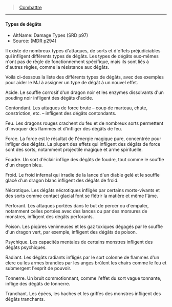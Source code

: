 ﻿---
!Generic
Id: combat_hd.md#types-de-dégâts
ParentLink: combat_hd.md#combattre
Name: Types de dégâts
ParentName: Combattre
NameLevel: 4
AltName: Damage Types (SRD p97)
Source: (MDR p294)
Attributes: {}
---
> [Combattre](hd_combat.md)

---

#### Types de dégâts

- AltName: Damage Types (SRD p97)
- Source: (MDR p294)

Il existe de nombreux types d'attaques, de sorts et d'effets préjudiciables qui infligent différents types de dégâts. Les types de dégâts eux-mêmes n'ont pas de règle de fonctionnement spécifique, mais ils sont liés à d'autres règles, comme la résistance aux dégâts.

Voilà ci-dessous la liste des différents types de dégâts, avec des exemples pour aider le MJ à assigner un type de dégât à un nouvel effet.

Acide. Le souffle corrosif d'un dragon noir et les enzymes dissolvants d'un pouding noir infligent des dégâts d'acide.

Contondant. Les attaques de force brute – coup de marteau, chute, constriction, etc. – infligent des dégâts contondants.

Feu. Les dragons rouges crachent du feu et de nombreux sorts permettent d'invoquer des flammes et d'infliger des dégâts de feu.

Force. La force est le résultat de l'énergie magique pure, concentrée pour infliger des dégâts. La plupart des effets qui infligent des dégâts de force sont des sorts, notamment projectile magique et arme spirituelle.

Foudre. Un sort d'éclair inflige des dégâts de foudre, tout comme le souffle d'un dragon bleu.

Froid. Le froid infernal qui irradie de la lance d'un diable gelé et le souffle glacé d'un dragon blanc infligent des dégâts de froid.

Nécrotique. Les dégâts nécrotiques infligés par certains morts-vivants et des sorts comme contact glacial font se flétrir la matière et même l'âme.

Perforant. Les attaques portées dans le but de percer ou d'empaler, notamment celles portées avec des lances ou par des morsures de monstres, infligent des dégâts perforants.

Poison. Les piqûres venimeuses et les gaz toxiques dégagés par le souffle d'un dragon vert, par exemple, infligent des dégâts de poison.

Psychique. Les capacités mentales de certains monstres infligent des dégâts psychiques.

Radiant. Les dégâts radiants infligés par le sort colonne de flammes d'un clerc ou les armes brandies par les anges brûlent les chairs comme le feu et submergent l'esprit de pouvoir.

Tonnerre. Un bruit commotionnant, comme l'effet du sort vague tonnante, inflige des dégâts de tonnerre.

Tranchant. Les épées, les haches et les griffes des monstres infligent des dégâts tranchants.

